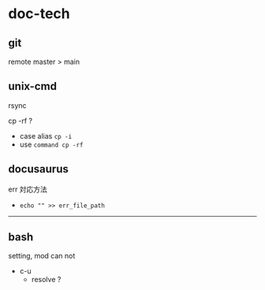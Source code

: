 
# doc-tech


## git

remote master > main


## unix-cmd

rsync


cp -rf ?
- case alias `cp -i`
- use `command cp -rf`


## docusaurus

err 対応方法
- `echo "" >> err_file_path`



---

## bash

setting, mod can not
- c-u
  - resolve ?



